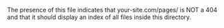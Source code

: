 The presence of this file indicates that your-site.com/pages/ is NOT a 404 and that it should display an index of all files inside this directory.